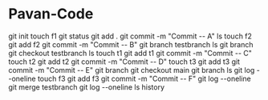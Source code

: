 # Pavan-Code
git init
touch f1
git status
git add .
git commit -m "Commit -- A"
ls
touch f2
git add f2
git commit -m "Commit -- B"
git branch testbranch
ls
git branch
git checkout testbranch
ls
touch t1
git add t1
git commit -m "Commit -- C"
touch t2
git add t2
git commit -m "Commit -- D"
touch t3
git add t3
git commit -m "Commit -- E"
git branch
git checkout main
git branch
ls
git log --oneline
touch f3
git add f3
git commit -m "Commit -- F"
git log --oneline
git merge testbranch
git log --oneline
ls
history
